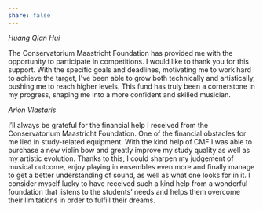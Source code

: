 ```yaml
---
share: false 
---
```


_Huang Qian Hui_

The Conservatorium Maastricht Foundation has provided me with the opportunity to
participate in competitions. I would like to thank you for this support. With the specific
goals and deadlines, motivating me to work hard to achieve
the target, I've been able to grow both technically and artistically, pushing me to reach
higher levels. This fund has truly been a cornerstone in my progress, shaping me into a
more confident and skilled musician.

_Arion Vlastaris_

I’ll always be grateful for the financial help I received from the Conservatorium Maastricht
Foundation. One of the financial obstacles for me lied in study-related equipment. With the kind help
of CMF I was able to purchase a new violin bow and greatly improve my study quality as well as my
artistic evolution. Thanks to this, I could sharpen my judgement of musical outcome, enjoy playing in
ensembles even more and finally manage to get a better understanding of sound, as well as what
one looks for in it. I consider myself lucky to have received such a kind help from a wonderful
foundation that listens to the students’ needs and helps them overcome their limitations in order to
fulfill their dreams.
